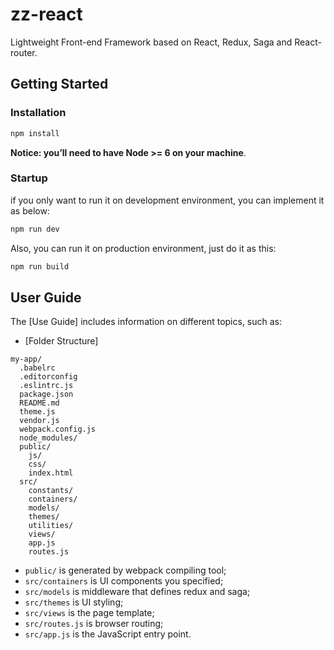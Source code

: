 # zz-react
Lightweight Front-end Framework based on React, Redux, Saga and React-router.

## Getting Started

### Installation
```sh
npm install
```
**Notice: you’ll need to have Node >= 6 on your machine**.

### Startup

if you only want to run it on development environment, you can implement it as below:
```sh
npm run dev
```
Also, you can run it on production environment, just do it as this:
```sh
npm run build
```

## User Guide
The [Use Guide] includes information on different topics, such as:
- [Folder Structure]
```
my-app/
  .babelrc
  .editorconfig
  .eslintrc.js
  package.json
  README.md
  theme.js
  vendor.js
  webpack.config.js
  node_modules/
  public/
    js/
    css/
    index.html
  src/
    constants/
    containers/
    models/
    themes/
    utilities/
    views/
    app.js
    routes.js
```
* `public/` is generated by webpack compiling tool;
* `src/containers` is UI components you specified;
* `src/models` is middleware that defines redux and saga;
* `src/themes` is UI styling;
* `src/views` is the page template;
* `src/routes.js` is browser routing;
* `src/app.js` is the JavaScript entry point.
